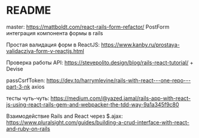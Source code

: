 # README

master: https://mattboldt.com/react-rails-form-refactor/
PostForm интеграция компонента формы в rails

Простая валидация форм в ReactJS: https://www.kanby.ru/prostaya-validacziya-form-v-reactjs.html

Проверка работы API: https://stevepolito.design/blog/rails-react-tutorial/ + Devise

passCsrfToken: https://dev.to/harrymlevine/rails-with-react---one-repo---part-3-nk axios

тесты чуть-чуть: https://medium.com/@yazed.jamal/rails-app-with-react-js-using-react-rails-gem-and-webpacker-the-tdd-way-9a1a345f9c80

Взаимодействие Rails and React через $.ajax: https://www.pluralsight.com/guides/building-a-crud-interface-with-react-and-ruby-on-rails
